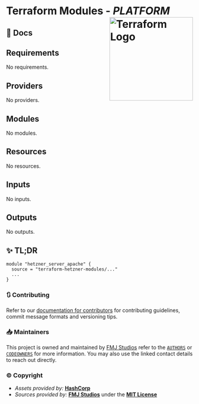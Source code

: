 # Terraform Modules - _PLATFORM_ <img src="https://static-00.iconduck.com/assets.00/terraform-icon-1803x2048-hodrzd3t.png" alt="Terraform Logo" align="right" width="225"/>

## 📖 Docs

<!-- BEGIN_TF_DOCS -->
## Requirements

No requirements.

## Providers

No providers.

## Modules

No modules.

## Resources

No resources.

## Inputs

No inputs.

## Outputs

No outputs.
<!-- END_TF_DOCS -->

## ✨ TL;DR

```shell
module "hetzner_server_apache" {
  source = "terraform-hetzner-modules/..."
  ...
}
```

### 🔃 Contributing

Refer to our [documentation for contributors][contributing] for contributing guidelines, commit message
formats and versioning tips.

### 📥 Maintainers

This project is owned and maintained by [FMJ Studios][org] refer to the [`AUTHORS`][authors] or [`CODEOWNERS`][owners]
for more information. You may also use the linked contact details to reach out directly.

### ©️ Copyright

- _Assets provided by:_ **[HashCorp][hashicorp]**
- _Sources provided by:_ **[FMJ Studios][org]** under the **[MIT License][license]**

<!-- INTERNAL REFERENCES -->

<!-- Project references -->

<!-- File references -->

[license]: LICENSE
[contributing]: docs/CONTRIBUTING.md
[authors]: .github/AUTHORS
[owners]: .github/CODEOWNERS

<!-- General links -->

[org]: https://github.com/fmjstudios
[terraform]: https://www.terraform.io/
[hashicorp]: https://www.hashicorp.com/

<!-- Third-party -->

[renovate]: https://renovatebot.com/
[precommit]: https://pre-commit.com/
